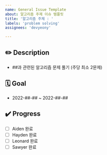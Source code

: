 ```yaml
---
name: General Issue Template
about: 알고리즘 주제 이슈 템플릿
title: '알고리즘 주제 : '
labels: 'problem solving'
assignees: 'devyeony'

---
```


## ✏️ Description

- ##과 관련된 알고리즘 문제 풀기 (주당 최소 2문제)

## 🗓️ Goal

- 2022-##-## ~ 2022-##-##

## ✔️ Progress

- [ ] Aiden 완료
- [ ] Hayden 완료 
- [ ] Leonard 완료
- [ ] Sawyer 완료
